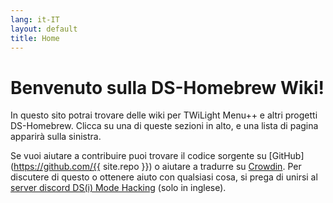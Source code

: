 ```yaml
---
lang: it-IT
layout: default
title: Home
---
```


# Benvenuto sulla DS-Homebrew Wiki!

In questo sito potrai trovare delle wiki per TWiLight Menu++ e altri progetti DS-Homebrew. Clicca su una di queste sezioni in alto, e una lista di pagina apparirà sulla sinistra.

Se vuoi aiutare a contribuire puoi trovare il codice sorgente su [GitHub](https://github.com/{{ site.repo }}) o aiutare a tradurre su [Crowdin](https://crowdin.com/project/ds-homebrew-wiki). Per discutere di questo o ottenere aiuto con qualsiasi cosa, si prega di unirsi al [server discord DS(i) Mode Hacking](https://ds-homebrew.com/discord) (solo in inglese).
